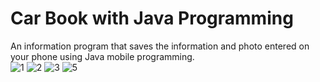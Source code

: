 # Car Book with Java Programming 
An information program that saves the information and photo entered on your phone using Java mobile programming.  
![1](https://github.com/erhantarhana/Car-Book-with-Java-Programming/assets/105929821/1e16c885-408d-4c7e-9dda-def21f81b517) 
![2](https://github.com/erhantarhana/Car-Book-with-Java-Programming/assets/105929821/f7e4bc08-7bd7-43ad-bde1-5e727bd3071b) 
![3](https://github.com/erhantarhana/Car-Book-with-Java-Programming/assets/105929821/4973b1d7-8911-4ff0-bcb1-84071c27c2c1) 
![5](https://github.com/erhantarhana/Car-Book-with-Java-Programming/assets/105929821/9a7699d3-9d9b-42e4-8333-76c47f557fe8) 
